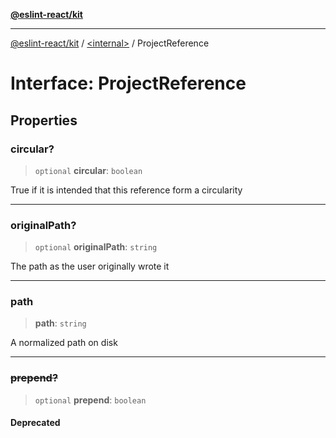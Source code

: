 [**@eslint-react/kit**](../../README.md)

***

[@eslint-react/kit](../../README.md) / [\<internal\>](../README.md) / ProjectReference

# Interface: ProjectReference

## Properties

### circular?

> `optional` **circular**: `boolean`

True if it is intended that this reference form a circularity

***

### originalPath?

> `optional` **originalPath**: `string`

The path as the user originally wrote it

***

### path

> **path**: `string`

A normalized path on disk

***

### ~~prepend?~~

> `optional` **prepend**: `boolean`

#### Deprecated
